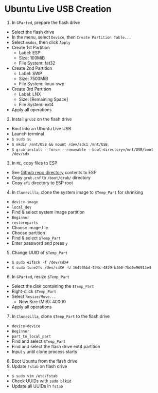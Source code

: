 # Ubuntu Live USB Creation

1. In `GParted`, prepare the flash drive
  * Select the flash drive
  * In the menu, select `Device`, then `Create Partition Table...`
  * Select `msdos`, then click `Apply`
  * Create 1st Partition
    - Label: ESP
    - Size: 100MiB
    - File System: fat32
  * Create 2nd Partition
    - Label: SWP
    - Size: 7500MiB
    - File System: linux-swp
  * Create 3rd Partition
    - Label: LNX
    - Size: [Remaining Space]
    - File System: ext4
  * Apply all operations
2. Install `grub2` on the flash drive
  * Boot into an Ubuntu Live USB
  * Launch terminal
  * `$ sudo su`
  * `$ mkdir /mnt/USB && mount /dev/sdx1 /mnt/USB`
  * `$ grub-install --force --removable --boot-directory=/mnt/USB/boot /dev/sdx`
3. In `MC`, copy files to ESP
  * See [Github repo directory](https://github.com/efournier92/configs/tree/master/Ubuntu/LiveUsb/ESP) contents to ESP
  * Copy `grub.cnf` to `/boot/grub/` directory
  * Copy `efi` directory to ESP root
4. In `Clonezilla`, clone the system image to `$Temp_Part` for shrinking
  * `device-image`
  * `local_dev`
  * Find & select system image partition
  * `Beginner`
  * `restoreparts`
  * Choose image file
  * Choose partition
  * Find & select `$Temp_Part`
  * Enter password and press `y`
5. Change UUID of `$Temp_Part`
  * `$ sudo e2fsck -f /dev/sdX#`
  * `$ sudo tune2fs /dev/sdX# -U 364595bd-494c-4829-b360-7bd0e96913e4`
6. In `GParted`, resize `$Temp_Part`
  * Select the disk containing the `$Temp_Part`
  * Right-click `$Temp_Part`
  * Select `Resize/Move...`
    - New Size (MiB): 40000
  * Apply all operations
7. In `Clonezilla`, clone `$Temp_Part` to the flash drive
  * `device-device`
  * `Beginner`
  * `part_to_local_part`
  * Find and select `$Temp_Part`
  * Find and select the flash drive ext4 partition
  * Input `y` until clone process starts
8. Boot Ubuntu from the flash drive
9. Update `fstab` on flash drive
  * `$ sudo vim /etc/fstab`
  * Check UUIDs with `sudo blkid`
  * Update all UUIDs in `fstab`

